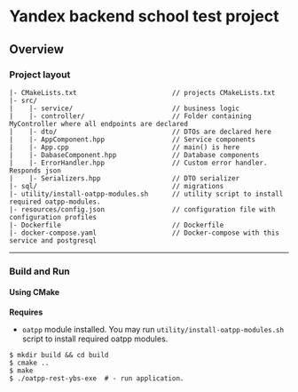 # Yandex backend school test project

## Overview

### Project layout

```
|- CMakeLists.txt                        // projects CMakeLists.txt
|- src/
|    |- service/                         // business logic
|    |- controller/                      // Folder containing MyController where all endpoints are declared
|    |- dto/                             // DTOs are declared here
|    |- AppComponent.hpp                 // Service components
|    |- App.cpp                          // main() is here
|    |- DabaseComponent.hpp              // Database components
|    |- ErrorHandler.hpp                 // Custom error handler. Responds json
|    |- Serializers.hpp                  // DTO serializer
|- sql/                                  // migrations
|- utility/install-oatpp-modules.sh      // utility script to install required oatpp-modules.
|- resources/config.json                 // configuration file with configuration profiles
|- Dockerfile                            // Dockerfile
|- docker-compose.yaml                   // Docker-compose with this service and postgresql 
```

---

### Build and Run

#### Using CMake

**Requires** 

- `oatpp` module installed. You may run `utility/install-oatpp-modules.sh` 
script to install required oatpp modules.

```
$ mkdir build && cd build
$ cmake ..
$ make 
$ ./oatpp-rest-ybs-exe  # - run application.